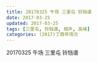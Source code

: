 ```yaml
---
title: 20170325 午场 三里屯 铃铛谱
date: 2017-03-25
updated: 2017-03-25
tags: [三里屯, 铃铛谱, 相声, 高峰] 
categories: (2017)丁酉年场次 
---
```

20170325 午场 三里屯 铃铛谱